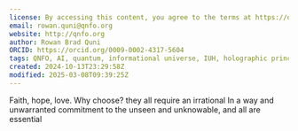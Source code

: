 ```yaml
---
license: By accessing this content, you agree to the terms at https://qnfo.org/LICENSE
email: rowan.quni@qnfo.org
website: http://qnfo.org
author: Rowan Brad Quni
ORCID: https://orcid.org/0009-0002-4317-5604
tags: QNFO, AI, quantum, informational universe, IUH, holographic principle
created: 2024-10-13T23:29:58Z
modified: 2025-03-08T09:39:25Z
---
```


Faith, hope, love.
Why choose? they all require an irrational In a way and unwarranted commitment to the unseen and unknowable, and all are essential
